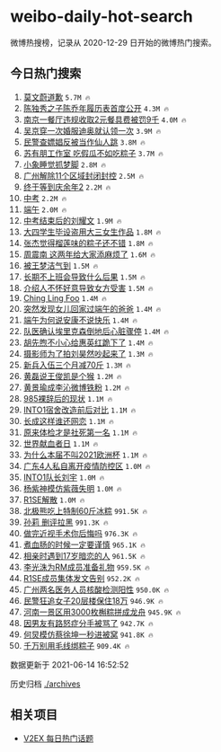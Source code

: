 # weibo-daily-hot-search

微博热搜榜，记录从 2020-12-29 日开始的微博热门搜索。

## 今日热门搜索

<!-- BEGIN -->

1. [莫文蔚道歉](https://s.weibo.com/weibo?q=%23%E8%8E%AB%E6%96%87%E8%94%9A%E9%81%93%E6%AD%89%23&Refer=top) `5.7M 🔥`
1. [陈独秀之子陈乔年履历表首度公开](https://s.weibo.com/weibo?q=%23%E9%99%88%E7%8B%AC%E7%A7%80%E4%B9%8B%E5%AD%90%E9%99%88%E4%B9%94%E5%B9%B4%E5%B1%A5%E5%8E%86%E8%A1%A8%E9%A6%96%E5%BA%A6%E5%85%AC%E5%BC%80%23&Refer=top) `4.3M 🔥`
1. [南京一餐厅违规收取2元餐具费被罚9千](https://s.weibo.com/weibo?q=%23%E5%8D%97%E4%BA%AC%E4%B8%80%E9%A4%90%E5%8E%85%E8%BF%9D%E8%A7%84%E6%94%B6%E5%8F%962%E5%85%83%E9%A4%90%E5%85%B7%E8%B4%B9%E8%A2%AB%E7%BD%9A9%E5%8D%83%23&Refer=top) `4.0M 🔥`
1. [吴京穿一次婚服迪奥就认领一次](https://s.weibo.com/weibo?q=%23%E5%90%B4%E4%BA%AC%E7%A9%BF%E4%B8%80%E6%AC%A1%E5%A9%9A%E6%9C%8D%E8%BF%AA%E5%A5%A5%E5%B0%B1%E8%AE%A4%E9%A2%86%E4%B8%80%E6%AC%A1%23&Refer=top) `3.9M 🔥`
1. [民警查嫖娼反被当作仙人跳](https://s.weibo.com/weibo?q=%23%E6%B0%91%E8%AD%A6%E6%9F%A5%E5%AB%96%E5%A8%BC%E5%8F%8D%E8%A2%AB%E5%BD%93%E4%BD%9C%E4%BB%99%E4%BA%BA%E8%B7%B3%23&Refer=top) `3.8M 🔥`
1. [苏有朋工作室 吃假瓜不如吃粽子](https://s.weibo.com/weibo?q=%E8%8B%8F%E6%9C%89%E6%9C%8B%E5%B7%A5%E4%BD%9C%E5%AE%A4%20%E5%90%83%E5%81%87%E7%93%9C%E4%B8%8D%E5%A6%82%E5%90%83%E7%B2%BD%E5%AD%90&Refer=top) `3.7M 🔥`
1. [小象睡觉抓梦脚](https://s.weibo.com/weibo?q=%23%E5%B0%8F%E8%B1%A1%E7%9D%A1%E8%A7%89%E6%8A%93%E6%A2%A6%E8%84%9A%23&Refer=top) `2.8M 🔥`
1. [广州解除11个区域封闭封控](https://s.weibo.com/weibo?q=%23%E5%B9%BF%E5%B7%9E%E8%A7%A3%E9%99%A411%E4%B8%AA%E5%8C%BA%E5%9F%9F%E5%B0%81%E9%97%AD%E5%B0%81%E6%8E%A7%23&Refer=top) `2.5M 🔥`
1. [终于等到庆余年2](https://s.weibo.com/weibo?q=%23%E7%BB%88%E4%BA%8E%E7%AD%89%E5%88%B0%E5%BA%86%E4%BD%99%E5%B9%B42%23&Refer=top) `2.2M 🔥`
1. [中考](https://s.weibo.com/weibo?q=%E4%B8%AD%E8%80%83&Refer=top) `2.2M 🔥`
1. [端午](https://s.weibo.com/weibo?q=%23%E7%AB%AF%E5%8D%88%23&Refer=top) `2.0M 🔥`
1. [中考结束后的刘耀文](https://s.weibo.com/weibo?q=%23%E4%B8%AD%E8%80%83%E7%BB%93%E6%9D%9F%E5%90%8E%E7%9A%84%E5%88%98%E8%80%80%E6%96%87%23&Refer=top) `1.9M 🔥`
1. [大四学生毕设盗用大三女生作品](https://s.weibo.com/weibo?q=%23%E5%A4%A7%E5%9B%9B%E5%AD%A6%E7%94%9F%E6%AF%95%E8%AE%BE%E7%9B%97%E7%94%A8%E5%A4%A7%E4%B8%89%E5%A5%B3%E7%94%9F%E4%BD%9C%E5%93%81%23&Refer=top) `1.8M 🔥`
1. [张杰觉得榴莲味的粽子还不错](https://s.weibo.com/weibo?q=%23%E5%BC%A0%E6%9D%B0%E8%A7%89%E5%BE%97%E6%A6%B4%E8%8E%B2%E5%91%B3%E7%9A%84%E7%B2%BD%E5%AD%90%E8%BF%98%E4%B8%8D%E9%94%99%23&Refer=top) `1.8M 🔥`
1. [周震南 这两年给大家添麻烦了](https://s.weibo.com/weibo?q=%23%E5%91%A8%E9%9C%87%E5%8D%97%20%E8%BF%99%E4%B8%A4%E5%B9%B4%E7%BB%99%E5%A4%A7%E5%AE%B6%E6%B7%BB%E9%BA%BB%E7%83%A6%E4%BA%86%23&Refer=top) `1.6M 🔥`
1. [被王梦洁气到](https://s.weibo.com/weibo?q=%23%E8%A2%AB%E7%8E%8B%E6%A2%A6%E6%B4%81%E6%B0%94%E5%88%B0%23&Refer=top) `1.5M 🔥`
1. [长期不上班会导致什么后果](https://s.weibo.com/weibo?q=%23%E9%95%BF%E6%9C%9F%E4%B8%8D%E4%B8%8A%E7%8F%AD%E4%BC%9A%E5%AF%BC%E8%87%B4%E4%BB%80%E4%B9%88%E5%90%8E%E6%9E%9C%23&Refer=top) `1.5M 🔥`
1. [介绍人不怀好意导致女方受害](https://s.weibo.com/weibo?q=%23%E4%BB%8B%E7%BB%8D%E4%BA%BA%E4%B8%8D%E6%80%80%E5%A5%BD%E6%84%8F%E5%AF%BC%E8%87%B4%E5%A5%B3%E6%96%B9%E5%8F%97%E5%AE%B3%23&Refer=top) `1.5M 🔥`
1. [Ching Ling Foo](https://s.weibo.com/weibo?q=Ching%20Ling%20Foo&Refer=top) `1.4M 🔥`
1. [突然发现女儿回家过端午的爸爸](https://s.weibo.com/weibo?q=%23%E7%AA%81%E7%84%B6%E5%8F%91%E7%8E%B0%E5%A5%B3%E5%84%BF%E5%9B%9E%E5%AE%B6%E8%BF%87%E7%AB%AF%E5%8D%88%E7%9A%84%E7%88%B8%E7%88%B8%23&Refer=top) `1.4M 🔥`
1. [端午为何说安康不说快乐](https://s.weibo.com/weibo?q=%23%E7%AB%AF%E5%8D%88%E4%B8%BA%E4%BD%95%E8%AF%B4%E5%AE%89%E5%BA%B7%E4%B8%8D%E8%AF%B4%E5%BF%AB%E4%B9%90%23&Refer=top) `1.4M 🔥`
1. [队医确认埃里克森倒地后心脏骤停](https://s.weibo.com/weibo?q=%23%E9%98%9F%E5%8C%BB%E7%A1%AE%E8%AE%A4%E5%9F%83%E9%87%8C%E5%85%8B%E6%A3%AE%E5%80%92%E5%9C%B0%E5%90%8E%E5%BF%83%E8%84%8F%E9%AA%A4%E5%81%9C%23&Refer=top) `1.4M 🔥`
1. [胡先煦不小心给惠英红跪下了](https://s.weibo.com/weibo?q=%23%E8%83%A1%E5%85%88%E7%85%A6%E4%B8%8D%E5%B0%8F%E5%BF%83%E7%BB%99%E6%83%A0%E8%8B%B1%E7%BA%A2%E8%B7%AA%E4%B8%8B%E4%BA%86%23&Refer=top) `1.4M 🔥`
1. [摄影师为了拍刘昊然吵起来了](https://s.weibo.com/weibo?q=%23%E6%91%84%E5%BD%B1%E5%B8%88%E4%B8%BA%E4%BA%86%E6%8B%8D%E5%88%98%E6%98%8A%E7%84%B6%E5%90%B5%E8%B5%B7%E6%9D%A5%E4%BA%86%23&Refer=top) `1.3M 🔥`
1. [新兵入伍三个月减70斤](https://s.weibo.com/weibo?q=%E6%96%B0%E5%85%B5%E5%85%A5%E4%BC%8D%E4%B8%89%E4%B8%AA%E6%9C%88%E5%87%8F70%E6%96%A4&Refer=top) `1.3M 🔥`
1. [黄磊说王俊凯是个猴](https://s.weibo.com/weibo?q=%23%E9%BB%84%E7%A3%8A%E8%AF%B4%E7%8E%8B%E4%BF%8A%E5%87%AF%E6%98%AF%E4%B8%AA%E7%8C%B4%23&Refer=top) `1.2M 🔥`
1. [黄景瑜成李沁微博铁粉](https://s.weibo.com/weibo?q=%23%E9%BB%84%E6%99%AF%E7%91%9C%E6%88%90%E6%9D%8E%E6%B2%81%E5%BE%AE%E5%8D%9A%E9%93%81%E7%B2%89%23&Refer=top) `1.2M 🔥`
1. [985裸辞后的现状](https://s.weibo.com/weibo?q=%23985%E8%A3%B8%E8%BE%9E%E5%90%8E%E7%9A%84%E7%8E%B0%E7%8A%B6%23&Refer=top) `1.1M 🔥`
1. [INTO1宿舍改造前后对比](https://s.weibo.com/weibo?q=%23INTO1%E5%AE%BF%E8%88%8D%E6%94%B9%E9%80%A0%E5%89%8D%E5%90%8E%E5%AF%B9%E6%AF%94%23&Refer=top) `1.1M 🔥`
1. [长成这样谁还网恋](https://s.weibo.com/weibo?q=%23%E9%95%BF%E6%88%90%E8%BF%99%E6%A0%B7%E8%B0%81%E8%BF%98%E7%BD%91%E6%81%8B%23&Refer=top) `1.1M 🔥`
1. [原来体检才是社死第一名](https://s.weibo.com/weibo?q=%23%E5%8E%9F%E6%9D%A5%E4%BD%93%E6%A3%80%E6%89%8D%E6%98%AF%E7%A4%BE%E6%AD%BB%E7%AC%AC%E4%B8%80%E5%90%8D%23&Refer=top) `1.1M 🔥`
1. [世界献血者日](https://s.weibo.com/weibo?q=%E4%B8%96%E7%95%8C%E7%8C%AE%E8%A1%80%E8%80%85%E6%97%A5&Refer=top) `1.1M 🔥`
1. [为什么本届不叫2021欧洲杯](https://s.weibo.com/weibo?q=%23%E4%B8%BA%E4%BB%80%E4%B9%88%E6%9C%AC%E5%B1%8A%E4%B8%8D%E5%8F%AB2021%E6%AC%A7%E6%B4%B2%E6%9D%AF%23&Refer=top) `1.1M 🔥`
1. [广东4人私自离开疫情防控区](https://s.weibo.com/weibo?q=%23%E5%B9%BF%E4%B8%9C4%E4%BA%BA%E7%A7%81%E8%87%AA%E7%A6%BB%E5%BC%80%E7%96%AB%E6%83%85%E9%98%B2%E6%8E%A7%E5%8C%BA%23&Refer=top) `1.0M 🔥`
1. [INTO1队长刘宇](https://s.weibo.com/weibo?q=%23INTO1%E9%98%9F%E9%95%BF%E5%88%98%E5%AE%87%23&Refer=top) `1.0M 🔥`
1. [杨紫神模仿紫薇失明](https://s.weibo.com/weibo?q=%23%E6%9D%A8%E7%B4%AB%E7%A5%9E%E6%A8%A1%E4%BB%BF%E7%B4%AB%E8%96%87%E5%A4%B1%E6%98%8E%23&Refer=top) `1.0M 🔥`
1. [R1SE解散](https://s.weibo.com/weibo?q=%23R1SE%E8%A7%A3%E6%95%A3%23&Refer=top) `1.0M 🔥`
1. [北极熊吃上特制60斤冰粽](https://s.weibo.com/weibo?q=%23%E5%8C%97%E6%9E%81%E7%86%8A%E5%90%83%E4%B8%8A%E7%89%B9%E5%88%B660%E6%96%A4%E5%86%B0%E7%B2%BD%23&Refer=top) `991.5K 🔥`
1. [孙莉 删评拉黑](https://s.weibo.com/weibo?q=%E5%AD%99%E8%8E%89%20%E5%88%A0%E8%AF%84%E6%8B%89%E9%BB%91&Refer=top) `991.3K 🔥`
1. [做完近视手术你后悔吗](https://s.weibo.com/weibo?q=%23%E5%81%9A%E5%AE%8C%E8%BF%91%E8%A7%86%E6%89%8B%E6%9C%AF%E4%BD%A0%E5%90%8E%E6%82%94%E5%90%97%23&Refer=top) `976.3K 🔥`
1. [煮血肠的时候一定要谨慎](https://s.weibo.com/weibo?q=%23%E7%85%AE%E8%A1%80%E8%82%A0%E7%9A%84%E6%97%B6%E5%80%99%E4%B8%80%E5%AE%9A%E8%A6%81%E8%B0%A8%E6%85%8E%23&Refer=top) `965.1K 🔥`
1. [相亲时遇到17岁暗恋的人](https://s.weibo.com/weibo?q=%23%E7%9B%B8%E4%BA%B2%E6%97%B6%E9%81%87%E5%88%B017%E5%B2%81%E6%9A%97%E6%81%8B%E7%9A%84%E4%BA%BA%23&Refer=top) `961.5K 🔥`
1. [李光洙为RM成员准备礼物](https://s.weibo.com/weibo?q=%23%E6%9D%8E%E5%85%89%E6%B4%99%E4%B8%BARM%E6%88%90%E5%91%98%E5%87%86%E5%A4%87%E7%A4%BC%E7%89%A9%23&Refer=top) `959.5K 🔥`
1. [R1SE成员集体发文告别](https://s.weibo.com/weibo?q=%23R1SE%E6%88%90%E5%91%98%E9%9B%86%E4%BD%93%E5%8F%91%E6%96%87%E5%91%8A%E5%88%AB%23&Refer=top) `952.2K 🔥`
1. [广州两名医务人员核酸检测阳性](https://s.weibo.com/weibo?q=%23%E5%B9%BF%E5%B7%9E%E4%B8%A4%E5%90%8D%E5%8C%BB%E5%8A%A1%E4%BA%BA%E5%91%98%E6%A0%B8%E9%85%B8%E6%A3%80%E6%B5%8B%E9%98%B3%E6%80%A7%23&Refer=top) `950.0K 🔥`
1. [民警狂追女子20层楼保住18万](https://s.weibo.com/weibo?q=%23%E6%B0%91%E8%AD%A6%E7%8B%82%E8%BF%BD%E5%A5%B3%E5%AD%9020%E5%B1%82%E6%A5%BC%E4%BF%9D%E4%BD%8F18%E4%B8%87%23&Refer=top) `946.9K 🔥`
1. [河南一景区用3000枚槲粽拼成龙舟](https://s.weibo.com/weibo?q=%23%E6%B2%B3%E5%8D%97%E4%B8%80%E6%99%AF%E5%8C%BA%E7%94%A83000%E6%9E%9A%E6%A7%B2%E7%B2%BD%E6%8B%BC%E6%88%90%E9%BE%99%E8%88%9F%23&Refer=top) `945.9K 🔥`
1. [因男友有路怒症分手被骂了](https://s.weibo.com/weibo?q=%23%E5%9B%A0%E7%94%B7%E5%8F%8B%E6%9C%89%E8%B7%AF%E6%80%92%E7%97%87%E5%88%86%E6%89%8B%E8%A2%AB%E9%AA%82%E4%BA%86%23&Refer=top) `942.7K 🔥`
1. [何炅模仿蔡徐坤一秒进被窝](https://s.weibo.com/weibo?q=%23%E4%BD%95%E7%82%85%E6%A8%A1%E4%BB%BF%E8%94%A1%E5%BE%90%E5%9D%A4%E4%B8%80%E7%A7%92%E8%BF%9B%E8%A2%AB%E7%AA%9D%23&Refer=top) `941.8K 🔥`
1. [千万别用毛线绑粽子](https://s.weibo.com/weibo?q=%23%E5%8D%83%E4%B8%87%E5%88%AB%E7%94%A8%E6%AF%9B%E7%BA%BF%E7%BB%91%E7%B2%BD%E5%AD%90%23&Refer=top) `909.4K 🔥`

数据更新于 2021-06-14 16:52:52

<!-- END -->

历史归档 [./archives](./archives)

## 相关项目

- [V2EX 每日热门话题](https://github.com/boojack/v2ex-daily-hot-topic)
